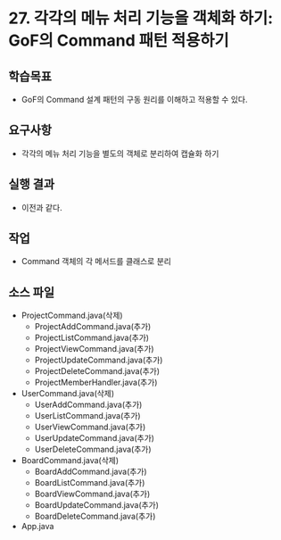 # 27. 각각의 메뉴 처리 기능을 객체화 하기: GoF의 Command 패턴 적용하기

## 학습목표

- GoF의 Command 설계 패턴의 구동 원리를 이해하고 적용할 수 있다.

## 요구사항

- 각각의 메뉴 처리 기능을 별도의 객체로 분리하여 캡슐화 하기 

## 실행 결과

- 이전과 같다.

## 작업

- Command 객체의 각 메서드를 클래스로 분리

## 소스 파일

- ProjectCommand.java(삭제)
  - ProjectAddCommand.java(추가)
  - ProjectListCommand.java(추가)
  - ProjectViewCommand.java(추가)
  - ProjectUpdateCommand.java(추가)
  - ProjectDeleteCommand.java(추가)
  - ProjectMemberHandler.java(추가)
- UserCommand.java(삭제)
  - UserAddCommand.java(추가)
  - UserListCommand.java(추가)
  - UserViewCommand.java(추가)
  - UserUpdateCommand.java(추가)
  - UserDeleteCommand.java(추가)
- BoardCommand.java(삭제)
  - BoardAddCommand.java(추가)
  - BoardListCommand.java(추가)
  - BoardViewCommand.java(추가)
  - BoardUpdateCommand.java(추가)
  - BoardDeleteCommand.java(추가)
- App.java